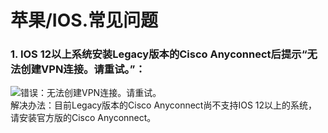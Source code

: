 # 苹果/IOS.常见问题

### 1. IOS 12以上系统安装Legacy版本的Cisco Anyconnect后提示“无法创建VPN连接。请重试。”：  
![错误：无法创建VPN连接。请重试。](http://bqvpn.com/img/faq/ios/save_fail.jpg)  
解决办法：目前Legacy版本的Cisco Anyconnect尚不支持IOS 12以上的系统，请安装官方版的Cisco Anyconnect。
